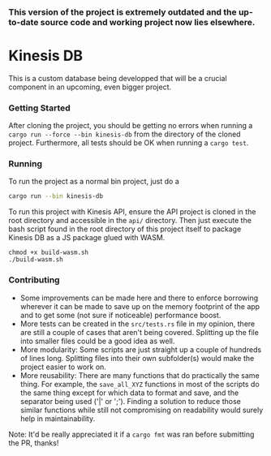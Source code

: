 ### This version of the project is extremely outdated and the up-to-date source code and working project now lies elsewhere.

# Kinesis DB

This is a custom database being developped that will be a crucial component in an upcoming, even
bigger project.

### Getting Started

After cloning the project, you should be getting no errors when running a `cargo run --force --bin kinesis-db` from the
directory of the cloned project. Furthermore, all tests should be OK when running a `cargo test`.

### Running

To run the project as a normal bin project, just do a

```bash
cargo run --bin kinesis-db
```

To run this project with Kinesis API, ensure the API project is cloned in the root directory and accessible in the
`api/` directory. Then just execute the bash script found in the root directory of this project itself to package
Kinesis DB as a JS package glued with WASM.

```
chmod +x build-wasm.sh
./build-wasm.sh
```

### Contributing

- Some improvements can be made here and there to enforce borrowing wherever it can be made to
  save up on the memory footprint of the app and to get some (not sure if noticeable) performance boost.
- More tests can be created in the `src/tests.rs` file in my opinion, there are still a couple of
  cases that aren't being covered. Splitting up the file into smaller files could be a good idea as well.
- More modularity: Some scripts are just straight up a couple of hundreds of lines long. Splitting files
  into their own subfolder(s) would make the project easier to work on.
- More reusability: There are many functions that do practically the same thing. For example, the
  `save_all_XYZ` functions in most of the scripts do the same thing except for which data to format and save,
  and the separator being used ('|' or ';'). Finding a solution to reduce those similar functions while still
  not compromising on readability would surely help in maintainability.

Note: It'd be really appreciated it if a `cargo fmt` was ran before submitting the PR, thanks!
